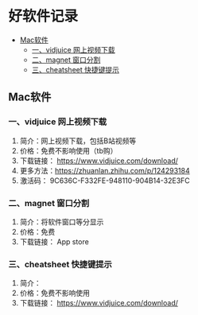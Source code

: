 # 好软件记录

<!-- @import "[TOC]" {cmd="toc" depthFrom=2 depthTo=6 orderedList=false} -->

<!-- code_chunk_output -->

- [Mac软件](#mac软件)
  - [一、vidjuice 网上视频下载](#一-vidjuice-网上视频下载)
  - [二、magnet 窗口分割](#二-magnet-窗口分割)
  - [三、cheatsheet 快捷键提示](#三-cheatsheet-快捷键提示)

<!-- /code_chunk_output -->


## Mac软件
### 一、vidjuice 网上视频下载
1. 简介：网上视频下载，包括B站视频等
2. 价格：免费不影响使用（tb购）
3. 下载链接： https://www.vidjuice.com/download/
4. 更多方法：https://zhuanlan.zhihu.com/p/124293184
5. 激活码： 9C636C-F332FE-948110-904B14-32E3FC


### 二、magnet 窗口分割
1. 简介：将软件窗口等分显示
2. 价格：免费
3. 下载链接： App store

### 三、cheatsheet 快捷键提示
1. 简介：
2. 价格：免费不影响使用
3. 下载链接： https://www.vidjuice.com/download/